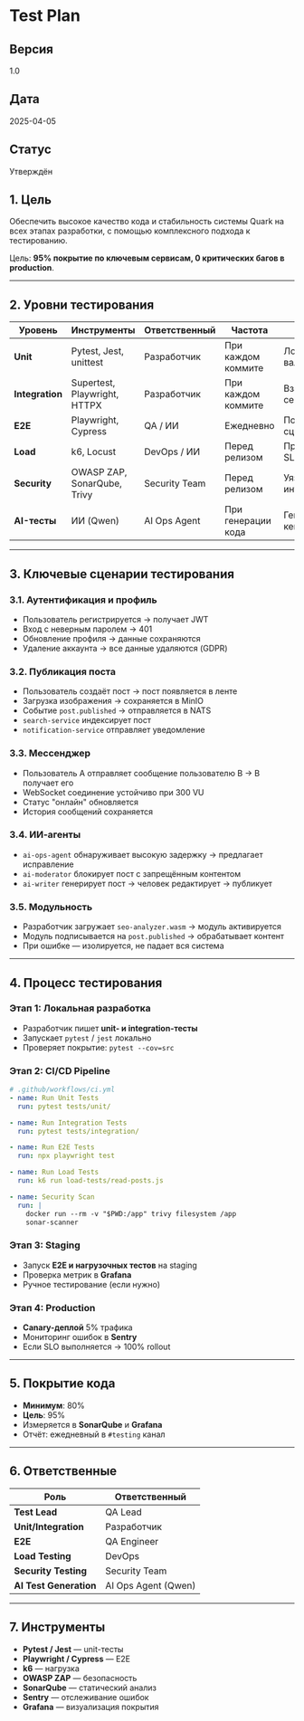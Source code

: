 ﻿# Test Plan

## Версия
1.0

## Дата
2025-04-05

## Статус
Утверждён

## 1. Цель
Обеспечить высокое качество кода и стабильность системы Quark на всех этапах разработки, с помощью комплексного подхода к тестированию.

Цель: **95% покрытие по ключевым сервисам, 0 критических багов в production**.

---

## 2. Уровни тестирования

| Уровень | Инструменты | Ответственный | Частота | Охват |
|--------|------------|--------------|--------|-------|
| **Unit** | Pytest, Jest, unittest | Разработчик | При каждом коммите | Логика функций, валидация |
| **Integration** | Supertest, Playwright, HTTPX | Разработчик | При каждом коммите | Взаимодействие сервисов, API |
| **E2E** | Playwright, Cypress | QA / ИИ | Ежедневно | Пользовательские сценарии |
| **Load** | k6, Locust | DevOps / ИИ | Перед релизом | Производительность, SLO |
| **Security** | OWASP ZAP, SonarQube, Trivy | Security Team | Перед релизом | Уязвимости, PII, инъекции |
| **AI-тесты** | ИИ (Qwen) | AI Ops Agent | При генерации кода | Генерация тест-кейсов, edge cases |

---

## 3. Ключевые сценарии тестирования

### 3.1. Аутентификация и профиль
- Пользователь регистрируется → получает JWT
- Вход с неверным паролем → 401
- Обновление профиля → данные сохраняются
- Удаление аккаунта → все данные удаляются (GDPR)

### 3.2. Публикация поста
- Пользователь создаёт пост → пост появляется в ленте
- Загрузка изображения → сохраняется в MinIO
- Событие `post.published` → отправляется в NATS
- `search-service` индексирует пост
- `notification-service` отправляет уведомление

### 3.3. Мессенджер
- Пользователь A отправляет сообщение пользователю B → B получает его
- WebSocket соединение устойчиво при 300 VU
- Статус "онлайн" обновляется
- История сообщений сохраняется

### 3.4. ИИ-агенты
- `ai-ops-agent` обнаруживает высокую задержку → предлагает исправление
- `ai-moderator` блокирует пост с запрещённым контентом
- `ai-writer` генерирует пост → человек редактирует → публикует

### 3.5. Модульность
- Разработчик загружает `seo-analyzer.wasm` → модуль активируется
- Модуль подписывается на `post.published` → обрабатывает контент
- При ошибке — изолируется, не падает вся система

---

## 4. Процесс тестирования

### Этап 1: Локальная разработка
- Разработчик пишет **unit- и integration-тесты**
- Запускает `pytest` / `jest` локально
- Проверяет покрытие: `pytest --cov=src`

### Этап 2: CI/CD Pipeline
```yaml
# .github/workflows/ci.yml
- name: Run Unit Tests
  run: pytest tests/unit/

- name: Run Integration Tests
  run: pytest tests/integration/

- name: Run E2E Tests
  run: npx playwright test

- name: Run Load Tests
  run: k6 run load-tests/read-posts.js

- name: Security Scan
  run: |
    docker run --rm -v "$PWD:/app" trivy filesystem /app
    sonar-scanner
```

### Этап 3: Staging
- Запуск **E2E и нагрузочных тестов** на staging
- Проверка метрик в **Grafana**
- Ручное тестирование (если нужно)

### Этап 4: Production
- **Canary-деплой** 5% трафика
- Мониторинг ошибок в **Sentry**
- Если SLO выполняется → 100% rollout

---

## 5. Покрытие кода
- **Минимум**: 80%
- **Цель**: 95%
- Измеряется в **SonarQube** и **Grafana**
- Отчёт: ежедневный в `#testing` канал

---

## 6. Ответственные
| Роль | Ответственный |
|------|---------------|
| **Test Lead** | QA Lead |
| **Unit/Integration** | Разработчик |
| **E2E** | QA Engineer |
| **Load Testing** | DevOps |
| **Security Testing** | Security Team |
| **AI Test Generation** | AI Ops Agent (Qwen) |

---

## 7. Инструменты
- **Pytest / Jest** — unit-тесты
- **Playwright / Cypress** — E2E
- **k6** — нагрузка
- **OWASP ZAP** — безопасность
- **SonarQube** — статический анализ
- **Sentry** — отслеживание ошибок
- **Grafana** — визуализация покрытия